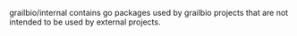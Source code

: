 grailbio/internal contains go packages used by grailbio projects that
are not intended to be used by external projects.
